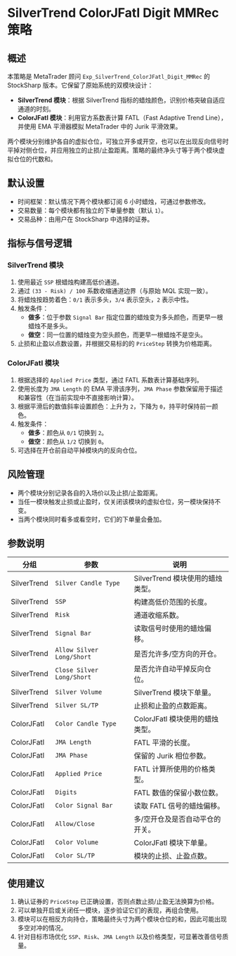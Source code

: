 # SilverTrend ColorJFatl Digit MMRec 策略

## 概述

本策略是 MetaTrader 顾问 `Exp_SilverTrend_ColorJFatl_Digit_MMRec` 的 StockSharp 版本。它保留了原始系统的双模块设计：

- **SilverTrend 模块**：根据 SilverTrend 指标的蜡烛颜色，识别价格突破自适应通道的时刻。
- **ColorJFatl 模块**：利用官方系数表计算 FATL（Fast Adaptive Trend Line），并使用 EMA 平滑器模拟 MetaTrader 中的 Jurik 平滑效果。

两个模块分别维护各自的虚拟仓位，可独立开多或开空，也可以在出现反向信号时平掉对侧仓位，并应用独立的止损/止盈距离。策略的最终净头寸等于两个模块虚拟仓位的代数和。

## 默认设置

- 时间框架：默认情况下两个模块都订阅 6 小时蜡烛，可通过参数修改。
- 交易数量：每个模块都有独立的下单量参数（默认 `1`）。
- 交易品种：由用户在 StockSharp 中选择的证券。

## 指标与信号逻辑

### SilverTrend 模块

1. 使用最近 `SSP` 根蜡烛构建高低价通道。
2. 通过 `(33 - Risk) / 100` 系数收缩通道边界（与原始 MQL 实现一致）。
3. 将蜡烛按趋势着色：`0/1` 表示多头，`3/4` 表示空头，`2` 表示中性。
4. 触发条件：
   - **做多**：位于参数 `Signal Bar` 指定位置的蜡烛变为多头颜色，而更早一根蜡烛不是多头。
   - **做空**：同一位置的蜡烛变为空头颜色，而更早一根蜡烛不是空头。
5. 止损和止盈以点数设置，并根据交易标的的 `PriceStep` 转换为价格距离。

### ColorJFatl 模块

1. 根据选择的 `Applied Price` 类型，通过 FATL 系数表计算基础序列。
2. 使用长度为 `JMA Length` 的 EMA 平滑该序列，`JMA Phase` 参数保留用于描述和兼容性（在当前实现中不直接影响计算）。
3. 根据平滑后的数值斜率设置颜色：上升为 `2`，下降为 `0`，持平时保持前一颜色。
4. 触发条件：
   - **做多**：颜色从 `0/1` 切换到 `2`。
   - **做空**：颜色从 `1/2` 切换到 `0`。
5. 可选择在开仓前自动平掉模块内的反向仓位。

## 风险管理

- 两个模块分别记录各自的入场价以及止损/止盈距离。
- 当任一模块触发止损或止盈时，仅关闭该模块的虚拟仓位，另一模块保持不变。
- 当两个模块同时看多或看空时，它们的下单量会叠加。

## 参数说明

| 分组 | 参数 | 说明 |
| --- | --- | --- |
| SilverTrend | `Silver Candle Type` | SilverTrend 模块使用的蜡烛类型。 |
| SilverTrend | `SSP` | 构建高低价范围的长度。 |
| SilverTrend | `Risk` | 通道收缩系数。 |
| SilverTrend | `Signal Bar` | 读取信号时使用的蜡烛偏移。 |
| SilverTrend | `Allow Silver Long/Short` | 是否允许多/空方向的开仓。 |
| SilverTrend | `Close Silver Long/Short` | 是否允许自动平掉反向仓位。 |
| SilverTrend | `Silver Volume` | SilverTrend 模块下单量。 |
| SilverTrend | `Silver SL/TP` | 止损和止盈的点数距离。 |
| ColorJFatl | `Color Candle Type` | ColorJFatl 模块使用的蜡烛类型。 |
| ColorJFatl | `JMA Length` | FATL 平滑的长度。 |
| ColorJFatl | `JMA Phase` | 保留的 Jurik 相位参数。 |
| ColorJFatl | `Applied Price` | FATL 计算所使用的价格类型。 |
| ColorJFatl | `Digits` | FATL 数值的保留小数位数。 |
| ColorJFatl | `Color Signal Bar` | 读取 FATL 信号的蜡烛偏移。 |
| ColorJFatl | `Allow/Close` | 多/空开仓及是否自动平仓的开关。 |
| ColorJFatl | `Color Volume` | ColorJFatl 模块下单量。 |
| ColorJFatl | `Color SL/TP` | 模块的止损、止盈点数。 |

## 使用建议

1. 确认证券的 `PriceStep` 已正确设置，否则点数止损/止盈无法换算为价格。
2. 可以单独开启或关闭任一模块，逐步验证它们的表现，再组合使用。
3. 模块可以在相反方向持仓，策略最终头寸为两个模块仓位的和，因此可能出现多空对冲的情况。
4. 针对目标市场优化 `SSP`、`Risk`、`JMA Length` 以及价格类型，可显著改善信号质量。
